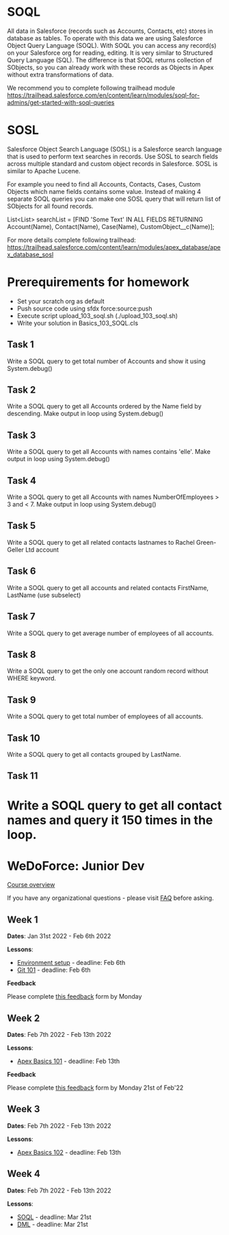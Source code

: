 # SOQL

All data in Salesforce (records such as Accounts, Contacts, etc) stores in database as tables. To operate with this data we are using Salesforce Object Query Language (SOQL). With SOQL you can access any record(s) on your Salesforce org for reading, editing. It is very similar to Structured Query Language (SQL). The difference is that SOQL returns collection of SObjects, so you can already work with these records as Objects in Apex without extra transformations of data.

We recommend you to complete following trailhead module https://trailhead.salesforce.com/en/content/learn/modules/soql-for-admins/get-started-with-soql-queries

# SOSL

Salesforce Object Search Language (SOSL) is a Salesforce search language that is used to perform text searches in records. Use SOSL to search fields across multiple standard and custom object records in Salesforce. SOSL is similar to Apache Lucene.

For example you need to find all Accounts, Contacts, Cases, Custom Objects which name fields contains some value. Instead of making 4 separate SOQL queries you can make one SOSL query that will return list of SObjects for all found records.

List<List<SObject>> searchList = [FIND 'Some Text' IN ALL FIELDS
RETURNING Account(Name), Contact(Name), Case(Name), CustomObject__c(Name)];

For more details complete following trailhead: https://trailhead.salesforce.com/content/learn/modules/apex_database/apex_database_sosl

# Prerequirements for homework

- Set your scratch org as default
- Push source code using sfdx force:source:push
- Execute script upload_103_soql.sh (./upload_103_soql.sh)
- Write your solution in Basics_103_SOQL.cls

## Task 1

Write a SOQL query to get total number of Accounts and show it using System.debug()

## Task 2

Write a SOQL query to get all Accounts ordered by the Name field by descending. Make output in loop using System.debug()

## Task 3

Write a SOQL query to get all Accounts with names contains 'elle'. Make output in loop using System.debug()

## Task 4

Write a SOQL query to get all Accounts with names NumberOfEmployees > 3 and < 7. Make output in loop using System.debug()

## Task 5

Write a SOQL query to get all related contacts lastnames to Rachel Green-Geller Ltd account

## Task 6

Write a SOQL query to get all accounts and related contacts FirstName, LastName (use subselect)

## Task 7

Write a SOQL query to get average number of employees of all accounts.

## Task 8

Write a SOQL query to get the only one account random record without WHERE keyword.

## Task 9

Write a SOQL query to get total number of employees of all accounts.

## Task 10

Write a SOQL query to get all contacts grouped by LastName.

## Task 11

Write a SOQL query to get all contact names and query it 150 times in the loop.
=======
# WeDoForce: Junior Dev

[Course overview](https://github.com/wedoforce/sf-dev-101-practice/tree/course-overview)

If you have any organizational questions - please visit [FAQ](/FAQ.md) before asking.

## Week 1

**Dates**: Jan 31st 2022 - Feb 6th 2022

**Lessons**:
- [Environment setup](https://github.com/wedoforce/sf-dev-101-practice/tree/lessons/environment-check) - deadline: Feb 6th
- [Git 101](https://github.com/wedoforce/sf-dev-101-practice/tree/lessons/git-101) - deadline: Feb 6th

**Feedback**

Please complete [this feedback](https://forms.gle/2cGmmYAPSSSQnMo38) form by Monday

## Week 2

**Dates**: Feb 7th 2022 - Feb 13th 2022

**Lessons**:
- [Apex Basics 101](https://github.com/wedoforce/sf-dev-101-practice/tree/lessons/apex-basics-101) - deadline: Feb 13th

**Feedback**

Please complete [this feedback](https://forms.gle/BcYKpTLBS8wQto9C8) form by Monday 21st of Feb'22

## Week 3

**Dates**: Feb 7th 2022 - Feb 13th 2022

**Lessons**:
- [Apex Basics 102](https://github.com/wedoforce/sf-dev-101-practice/tree/lessons/apex-basics-102) - deadline: Feb 13th

## Week 4

**Dates**: Feb 7th 2022 - Feb 13th 2022

**Lessons**:
- [SOQL](https://github.com/wedoforce/sf-dev-101-practice/tree/lessons/apex-103-soql) - deadline: Mar 21st
- [DML](https://github.com/wedoforce/sf-dev-101-practice/tree/lessons/apex-103-dml) - deadline: Mar 21st
